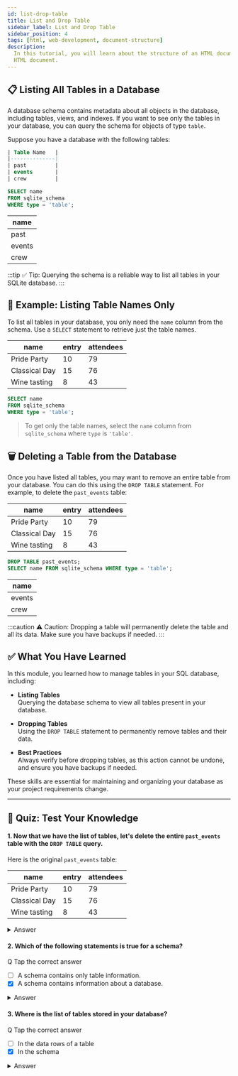 ```yaml
---
id: list-drop-table
title: List and Drop Table
sidebar_label: List and Drop Table
sidebar_position: 4
tags: [html, web-development, document-structure]
description:
  In this tutorial, you will learn about the structure of an HTML document and how to create a basic
  HTML document.
---
```


## 📋 Listing All Tables in a Database

A database schema contains metadata about all objects in the database, including tables, views, and
indexes. If you want to see only the tables in your database, you can query the schema for objects
of type `table`.

Suppose you have a database with the following tables:

<Tabs>
  <TabItem value="SQL Table" label="SQL Table">

```sql title="Tables in Database"
| Table Name   |
|--------------|
| past         |
| events       |
| crew         |
```

  </TabItem>

  <TabItem value="SQL Code" label="SQL Code">

```sql
SELECT name
FROM sqlite_schema
WHERE type = 'table';
```

  </TabItem>

  <TabItem value="Output" label="Output">

| name   |
| ------ |
| past   |
| events |
| crew   |

  </TabItem>
</Tabs>

:::tip ✅ Tip: Querying the schema is a reliable way to list all tables in your SQLite database. :::

## 🎯 Example: Listing Table Names Only

To list all tables in your database, you only need the `name` column from the schema. Use a `SELECT`
statement to retrieve just the table names.

<Tabs>

  <TabItem value="Sample Data" label="Sample Data">

| name          | entry | attendees |
| ------------- | ----- | --------- |
| Pride Party   | 10    | 79        |
| Classical Day | 15    | 76        |
| Wine tasting  | 8     | 43        |

  </TabItem>

  <TabItem value="SQL Code" label="SQL Code">

```sql
SELECT name
FROM sqlite_schema
WHERE type = 'table';
```

  </TabItem>
</Tabs>

> To get only the table names, select the `name` column from `sqlite_schema` where `type` is
> `'table'`.

## 🗑️ Deleting a Table from the Database

Once you have listed all tables, you may want to remove an entire table from your database. You can
do this using the `DROP TABLE` statement. For example, to delete the `past_events` table:

<Tabs>

  <TabItem value="Sample Data" label="Sample Data">

| name          | entry | attendees |
| ------------- | ----- | --------- |
| Pride Party   | 10    | 79        |
| Classical Day | 15    | 76        |
| Wine tasting  | 8     | 43        |

  </TabItem>

  <TabItem value="SQL Code" label="SQL Code">

```sql
DROP TABLE past_events;
SELECT name FROM sqlite_schema WHERE type = 'table';
```

  </TabItem>

  <TabItem value="Output" label="Output">

| name   |
| ------ |
| events |
| crew   |

  </TabItem>
</Tabs>

:::caution ⚠️ Caution: Dropping a table will permanently delete the table and all its data. Make
sure you have backups if needed. :::

## ✅ What You Have Learned

In this module, you learned how to manage tables in your SQL database, including:

- **Listing Tables**  
  Querying the database schema to view all tables present in your database.

- **Dropping Tables**  
  Using the `DROP TABLE` statement to permanently remove tables and their data.

- **Best Practices**  
  Always verify before dropping tables, as this action cannot be undone, and ensure you have backups
  if needed.

These skills are essential for maintaining and organizing your database as your project requirements
change.

---

## 📝 Quiz: Test Your Knowledge

#### 1. Now that we have the list of tables, let's delete the entire `past_events` table with the `DROP TABLE` query.

Here is the original `past_events` table:

| name          | entry | attendees |
| ------------- | ----- | --------- |
| Pride Party   | 10    | 79        |
| Classical Day | 15    | 76        |
| Wine tasting  | 8     | 43        |

<details>
  <summary>Answer</summary>
  <ul>
    <li>Use the <code>DROP TABLE</code> statement to remove the entire table:</li>
  </ul>

```sql
DROP TABLE past_events;
SELECT name FROM sqlite_schema WHERE type = 'table';
```

## </details>

#### 2. Which of the following statements is true for a schema?

Q Tap the correct answer

- [ ] A schema contains only table information.
- [x] A schema contains information about a database.

<details>
  <summary>Answer</summary>
  <ul>
    <li>A schema contains information about a database, including tables, views, indexes, and other objects.</li>
  </ul>
</details>

#### 3. Where is the list of tables stored in your database?

Q Tap the correct answer

- [ ] In the data rows of a table
- [x] In the schema

<details>
  <summary>Answer</summary>
  <ul>
    <li>  In the schema ,
    The list of tables is stored in the database schema, which contains metadata about all objects in the database.</li>
  </ul>
</details>

<GiscusComments/>
